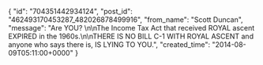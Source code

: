  {
   "id": "704351442934124",
   "post_id": "462493170453287_482026878499916",
   "from_name": "Scott Duncan",
   "message": "Are YOU? \n\nThe Income Tax Act that received ROYAL ascent EXPIRED in the 1960s.\n\nTHERE IS NO BILL C-1 WITH ROYAL ASCENT and anyone who says there is, IS LYING TO YOU.",
   "created_time": "2014-08-09T05:11:00+0000"
 }
